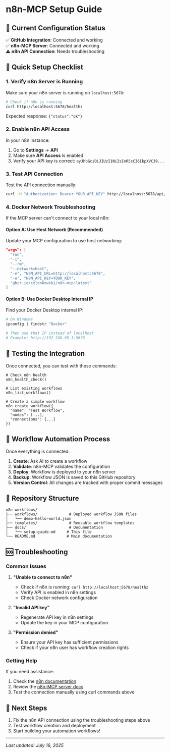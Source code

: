 # n8n-MCP Setup Guide

## 🔧 Current Configuration Status

✅ **GitHub Integration**: Connected and working  
✅ **n8n-MCP Server**: Connected and working  
⚠️ **n8n API Connection**: Needs troubleshooting  

## 🚀 Quick Setup Checklist

### 1. Verify n8n Server is Running

Make sure your n8n server is running on `localhost:5678`:

```bash
# Check if n8n is running
curl http://localhost:5678/healthz
```

Expected response: `{"status":"ok"}`

### 2. Enable n8n API Access

In your n8n instance:

1. Go to **Settings** → **API**
2. Make sure **API Access** is enabled
3. Verify your API key is correct: `eyJhbGciOiJIUzI1NiIsInR5cCI6IkpXVCJ9...`

### 3. Test API Connection

Test the API connection manually:

```bash
curl -H "Authorization: Bearer YOUR_API_KEY" http://localhost:5678/api/v1/workflows
```

### 4. Docker Network Troubleshooting

If the MCP server can't connect to your local n8n:

#### Option A: Use Host Network (Recommended)
Update your MCP configuration to use host networking:

```json
"args": [
  "run",
  "-i",
  "--rm",
  "--network=host",
  "-e", "N8N_API_URL=http://localhost:5678",
  "-e", "N8N_API_KEY=YOUR_KEY",
  "ghcr.io/czlonkowski/n8n-mcp:latest"
]
```

#### Option B: Use Docker Desktop Internal IP
Find your Docker Desktop internal IP:

```bash
# On Windows
ipconfig | findstr "Docker"

# Then use that IP instead of localhost
# Example: http://192.168.65.1:5678
```

## 🧪 Testing the Integration

Once connected, you can test with these commands:

```
# Check n8n health
n8n_health_check()

# List existing workflows
n8n_list_workflows()

# Create a simple workflow
n8n_create_workflow({
  "name": "Test Workflow",
  "nodes": [...],
  "connections": {...}
})
```

## 🔄 Workflow Automation Process

Once everything is connected:

1. **Create**: Ask AI to create a workflow
2. **Validate**: n8n-MCP validates the configuration
3. **Deploy**: Workflow is deployed to your n8n server
4. **Backup**: Workflow JSON is saved to this GitHub repository
5. **Version Control**: All changes are tracked with proper commit messages

## 📁 Repository Structure

```
n8n-workflows/
├── workflows/              # Deployed workflow JSON files
│   └── demo-hello-world.json
├── templates/              # Reusable workflow templates
├── docs/                   # Documentation
│   └── setup-guide.md     # This file
└── README.md              # Main documentation
```

## 🆘 Troubleshooting

### Common Issues

1. **"Unable to connect to n8n"**
   - Check if n8n is running: `curl http://localhost:5678/healthz`
   - Verify API is enabled in n8n settings
   - Check Docker network configuration

2. **"Invalid API key"**
   - Regenerate API key in n8n settings
   - Update the key in your MCP configuration

3. **"Permission denied"**
   - Ensure your API key has sufficient permissions
   - Check if your n8n user has workflow creation rights

### Getting Help

If you need assistance:

1. Check the [n8n documentation](https://docs.n8n.io/)
2. Review the [n8n-MCP server docs](https://github.com/czlonkowski/n8n-mcp)
3. Test the connection manually using curl commands above

## 🎯 Next Steps

1. Fix the n8n API connection using the troubleshooting steps above
2. Test workflow creation and deployment
3. Start building your automation workflows!

---

*Last updated: July 16, 2025*